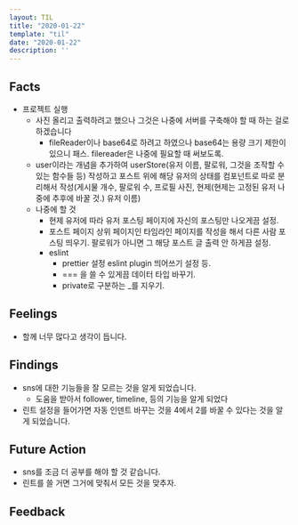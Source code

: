 ```yaml
---
layout: TIL
title: "2020-01-22"
template: "til"
date: "2020-01-22"
description: ''
---
```


## Facts

- 프로젝트 실행
  - 사진 올리고 출력하려고 했으나 그것은 나중에 서버를 구축해야 할 때 하는 걸로 하겠습니다
    - fileReader이나 base64로 하려고 하였으나 base64는 용량 크기 제한이 있으니 패스. filereader은 나중에 필요할 때 써보도록.
  - user이라는 개념을 추가하여 userStore(유저 이름, 팔로워, 그것을 조작할 수 있는 함수들 등) 작성하고 포스트 위에 해당 유저의 상태를 컴포넌트로 따로 분리해서 작성(게시물 개수, 팔로워 수, 프로필 사진, 현제(현제는 고정된 유저 나중에 추후에 바꿀 것.) 유저 이름)
  - 나중에 할 것
    - 현제 유저에 따라 유저 포스팅 페이지에 자신의 포스팅만 나오게끔 설정.
    - 포스트 페이지 상위 페이지인 타임라인 페이지를 작성을 해서 다른 사람 포스팅 띄우기. 팔로워가 아니면 그 해당 포스트 글 출력 안 하게끔 설정.
    - eslint
      - prettier 설정 eslint plugin 띄어쓰기 설정 등.
      - === 을 쓸 수 있게끔 데이터 타입 바꾸기.
      - private로 구분하는 _를 지우기.

## Feelings

- 할께 너무 많다고 생각이 듭니다.

## Findings

- sns에 대한 기능들을 잘 모르는 것을 알게 되었습니다.
  - 도움을 받아서 follower, timeline, 등의 기능을 알게 되었다
- 린트 설정을 들어가면 자동 인덴트 바꾸는 것을 4에서 2를 바꿀 수 있다는 것을 알게 되었습니다.

## Future Action

- sns를 조금 더 공부를 해야 할 것 같습니다.
- 린트를 쓸 거면 그거에 맞춰서 모든 것을 맞추자.

## Feedback
